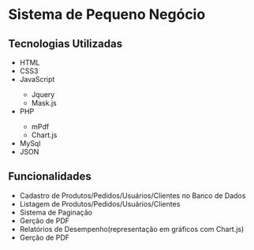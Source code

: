 # Sistema de Pequeno Negócio

## Tecnologias Utilizadas
<ul>
  <li>HTML</li>
  <li>CSS3</li>
  <li>JavaScript</li>
    <ul>
      <li>Jquery</li>
      <li>Mask.js</li>
    </ul>
  <li>PHP</li>
    <ul>
      <li>mPdf</li>
      <li>Chart.js</li>
    </ul>
  <li>MySql</li>
  <li>JSON</li>
</ul>

## Funcionalidades

<ul>
  <li>Cadastro de Produtos/Pedidos/Usuários/Clientes no Banco de Dados</li>
  <li>Listagem de Produtos/Pedidos/Usuários/Clientes</li>
  <li>Sistema de Paginação</li>
  <li>Gerção de PDF</li>
  <li>Relatórios de Desempenho(representação em gráficos com Chart.js)</li>
  <li>Gerção de PDF</li>
</ul>
